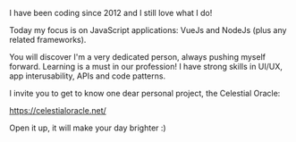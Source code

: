 I have been coding since 2012 and I still love what I do!

Today my focus is on JavaScript applications: VueJs and NodeJs (plus any related frameworks).

You will discover I'm a very dedicated person, always pushing myself forward. Learning is a must in our profession! I have strong skills in UI/UX, app interusability, APIs and code patterns.

I invite you to get to know one dear personal project, the Celestial Oracle:

https://celestialoracle.net/

Open it up, it will make your day brighter :)
